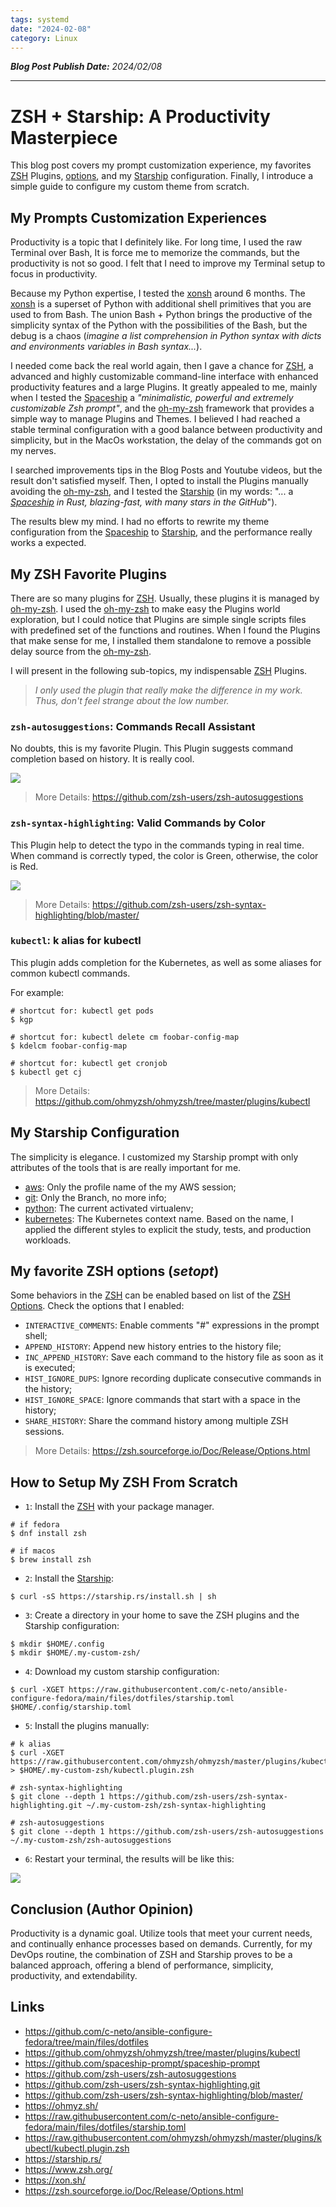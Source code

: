 ```yaml
---
tags: systemd
date: "2024-02-08"
category: Linux
---
```


*__Blog Post Publish Date:__ 2024/02/08*

---

# ZSH + Starship: A Productivity Masterpiece

This blog post covers my prompt customization experience, my favorites [ZSH](https://www.zsh.org/) Plugins, [options](https://zsh.sourceforge.io/Doc/Release/Options.html), and my [Starship](https://starship.rs/) configuration. Finally, I introduce a simple guide to configure my custom theme from scratch.

## My Prompts Customization Experiences

Productivity is a topic that I definitely like. For long time, I used the raw Terminal over Bash, It is force me to memorize the commands, but the productivity is not so good. I felt that I need to improve my Terminal setup to focus in productivity.

Because my Python expertise, I tested the [xonsh](https://xon.sh/) around 6 months. The [xonsh](https://xon.sh/) is a superset of Python with additional shell primitives that you are used to from Bash. The union Bash + Python brings the productive of the simplicity syntax of the Python with the possibilities of the Bash, but the debug is a chaos (_imagine a list comprehension in Python syntax with dicts and environments variables in Bash syntax..._).

I needed come back the real world again, then I gave a chance for [ZSH](https://www.zsh.org/), a advanced and highly customizable command-line interface with enhanced productivity features and a large Plugins. It greatly appealed to me, mainly when I tested the [Spaceship](https://github.com/spaceship-prompt/spaceship-prompt) a _"minimalistic, powerful and extremely customizable Zsh prompt"_, and the [oh-my-zsh](https://ohmyz.sh/) framework that provides a simple way to manage Plugins and Themes. I believed I had reached a stable terminal configuration with a good balance between productivity and simplicity, but in the MacOs workstation, the delay of the commands got on my nerves.

I searched improvements tips in the Blog Posts and Youtube videos, but the result don't satisfied myself. Then, I opted to install the Plugins manually avoiding the [oh-my-zsh](https://ohmyz.sh/), and I tested the [Starship](https://starship.rs/) (in my words: "... a _[Spaceship](https://github.com/spaceship-prompt/spaceship-prompt) in Rust, blazing-fast, with many stars in the GitHub_").

The results blew my mind. I had no efforts to rewrite my theme configuration from the [Spaceship](https://github.com/spaceship-prompt/spaceship-prompt) to [Starship](https://starship.rs/), and the performance really works a expected.

## My ZSH Favorite Plugins

There are so many plugins for [ZSH](https://www.zsh.org/). Usually, these plugins it is managed by [oh-my-zsh](https://ohmyz.sh/). I used the [oh-my-zsh](https://ohmyz.sh/) to make easy the Plugins world exploration, but I could notice that Plugins are simple single scripts files with predefined set of the functions and routines. When I found the Plugins that make sense for me, I installed them standalone to remove a possible delay source from the [oh-my-zsh](https://ohmyz.sh/).

I will present in the following sub-topics, my indispensable [ZSH](https://www.zsh.org/) Plugins.

> _I only used the plugin that really make the difference in my work. Thus, don't feel strange about the low number._

### `zsh-autosuggestions`: Commands Recall Assistant

No doubts, this is my favorite Plugin. This Plugin suggests command completion based on history. It is really cool.

![](image-1.png)

> <i class="fa-solid fa-link"></i> More Details: <https://github.com/zsh-users/zsh-autosuggestions>

### `zsh-syntax-highlighting`: Valid Commands by Color

This Plugin help to detect the typo in the commands typing in real time. When command is correctly typed, the color is Green, otherwise, the color is Red.

![](image-2.png)

> <i class="fa-solid fa-link"></i> More Details: <https://github.com/zsh-users/zsh-syntax-highlighting/blob/master/>

### `kubectl`: k alias for kubectl

This plugin adds completion for the Kubernetes, as well as some aliases for common kubectl commands.

For example:

```{code-block} bash
# shortcut for: kubectl get pods
$ kgp

# shortcut for: kubectl delete cm foobar-config-map
$ kdelcm foobar-config-map

# shortcut for: kubectl get cronjob
$ kubectl get cj
```

> <i class="fa-solid fa-link"></i> More Details: <https://github.com/ohmyzsh/ohmyzsh/tree/master/plugins/kubectl>

## My Starship Configuration

The simplicity is elegance. I customized my Starship prompt with only attributes of the tools that is are really important for me.

- [aws](https://starship.rs/config/#aws): Only the profile name of the my AWS session;
- [git](https://starship.rs/config/#git-branch): Only the Branch, no more info;
- [python](https://starship.rs/config/#python): The current activated virtualenv;
- [kubernetes](https://starship.rs/config/#kubernetes): The Kubernetes context name. Based on the name, I applied the different styles to explicit the study, tests, and production workloads.

## My favorite ZSH options (_setopt_)

Some behaviors in the [ZSH](https://www.zsh.org/) can be enabled based on list of the [ZSH Options](https://zsh.sourceforge.io/Doc/Release/Options.html). Check the options that I enabled:

- `INTERACTIVE_COMMENTS`: Enable comments "#" expressions in the prompt shell;
- `APPEND_HISTORY`: Append new history entries to the history file;
- `INC_APPEND_HISTORY`: Save each command to the history file as soon as it is executed;
- `HIST_IGNORE_DUPS`: Ignore recording duplicate consecutive commands in the history;
- `HIST_IGNORE_SPACE`: Ignore commands that start with a space in the history;
- `SHARE_HISTORY`: Share the command history among multiple ZSH sessions.

> <i class="fa-solid fa-link"></i> More Details: <https://zsh.sourceforge.io/Doc/Release/Options.html>

## How to Setup My ZSH From Scratch

- `1`: Install the [ZSH](https://www.zsh.org/) with your package manager.

```{code-block} bash
# if fedora
$ dnf install zsh

# if macos
$ brew install zsh
```

- `2`: Install the [Starship](https://starship.rs/):

```{code-block} bash
$ curl -sS https://starship.rs/install.sh | sh
```

- `3`: Create a directory in your home to save the ZSH plugins and the Starship configuration:

```{code-block} bash
$ mkdir $HOME/.config
$ mkdir $HOME/.my-custom-zsh/
```

- `4`: Download my custom starship configuration:

```{code-block} bash
$ curl -XGET https://raw.githubusercontent.com/c-neto/ansible-configure-fedora/main/files/dotfiles/starship.toml $HOME/.config/starship.toml
```

- `5`: Install the plugins manually:

```{code-block} bash
# k alias
$ curl -XGET https://raw.githubusercontent.com/ohmyzsh/ohmyzsh/master/plugins/kubectl/kubectl.plugin.zsh > $HOME/.my-custom-zsh/kubectl.plugin.zsh

# zsh-syntax-highlighting
$ git clone --depth 1 https://github.com/zsh-users/zsh-syntax-highlighting.git ~/.my-custom-zsh/zsh-syntax-highlighting

# zsh-autosuggestions
$ git clone --depth 1 https://github.com/zsh-users/zsh-autosuggestions ~/.my-custom-zsh/zsh-autosuggestions
```

- `6`: Restart your terminal, the results will be like this:

![](image-3.png)

## Conclusion (Author Opinion)

Productivity is a dynamic goal. Utilize tools that meet your current needs, and continually enhance processes based on demands. Currently, for my DevOps routine, the combination of ZSH and Starship proves to be a balanced approach, offering a blend of performance, simplicity, productivity, and extendability.

## Links

- <https://github.com/c-neto/ansible-configure-fedora/tree/main/files/dotfiles>
- <https://github.com/ohmyzsh/ohmyzsh/tree/master/plugins/kubectl>
- <https://github.com/spaceship-prompt/spaceship-prompt>
- <https://github.com/zsh-users/zsh-autosuggestions>
- <https://github.com/zsh-users/zsh-syntax-highlighting.git>
- <https://github.com/zsh-users/zsh-syntax-highlighting/blob/master/>
- <https://ohmyz.sh/>
- <https://raw.githubusercontent.com/c-neto/ansible-configure-fedora/main/files/dotfiles/starship.toml>
- <https://raw.githubusercontent.com/ohmyzsh/ohmyzsh/master/plugins/kubectl/kubectl.plugin.zsh>
- <https://starship.rs/>
- <https://www.zsh.org/>
- <https://xon.sh/>
- <https://zsh.sourceforge.io/Doc/Release/Options.html>
